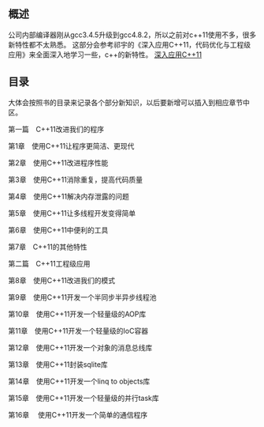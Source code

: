 ## 概述

公司内部编译器刚从gcc3.4.5升级到gcc4.8.2，所以之前对c++11使用不多，很多新特性都不太熟悉。
这部分会参考祁宇的《深入应用C++11，代码优化与工程级应用》来全面深入地学习一些，c++的新特性。
[深入应用C++11](http://product.dangdang.com/23711317.html)

## 目录
大体会按照书的目录来记录各个部分新知识，以后要新增可以插入到相应章节中区。

第一篇　C++11改进我们的程序

第1章　使用C++11让程序更简洁、更现代 

第2章　使用C++11改进程序性能

第3章　使用C++11消除重复，提高代码质量

第4章　使用C++11解决内存泄露的问题

第5章　使用C++11让多线程开发变得简单

第6章　使用C++11中便利的工具

第7章　C++11的其他特性 

第二篇　C++11工程级应用

第8章　使用C++11改进我们的模式

第9章　使用C++11开发一个半同步半异步线程池

第10章　使用C++11开发一个轻量级的AOP库

第11章　使用C++11开发一个轻量级的IoC容器

第12章　使用C++11开发一个对象的消息总线库

第13章　使用C++11封装sqlite库

第14章　使用C++11开发一个linq to objects库

第15章　使用C++11开发一个轻量级的并行task库 

第16章 　使用C++11开发一个简单的通信程序
